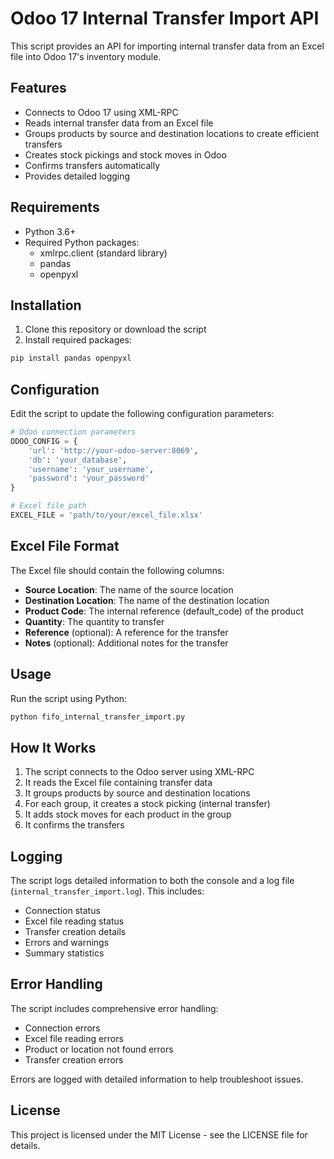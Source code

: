 # Odoo 17 Internal Transfer Import API

This script provides an API for importing internal transfer data from an Excel file into Odoo 17's inventory module.

## Features

- Connects to Odoo 17 using XML-RPC
- Reads internal transfer data from an Excel file
- Groups products by source and destination locations to create efficient transfers
- Creates stock pickings and stock moves in Odoo
- Confirms transfers automatically
- Provides detailed logging

## Requirements

- Python 3.6+
- Required Python packages:
  - xmlrpc.client (standard library)
  - pandas
  - openpyxl

## Installation

1. Clone this repository or download the script
2. Install required packages:

```bash
pip install pandas openpyxl
```

## Configuration

Edit the script to update the following configuration parameters:

```python
# Odoo connection parameters
ODOO_CONFIG = {
    'url': 'http://your-odoo-server:8069',
    'db': 'your_database',
    'username': 'your_username',
    'password': 'your_password'
}

# Excel file path
EXCEL_FILE = 'path/to/your/excel_file.xlsx'
```

## Excel File Format

The Excel file should contain the following columns:

- **Source Location**: The name of the source location
- **Destination Location**: The name of the destination location
- **Product Code**: The internal reference (default_code) of the product
- **Quantity**: The quantity to transfer
- **Reference** (optional): A reference for the transfer
- **Notes** (optional): Additional notes for the transfer

## Usage

Run the script using Python:

```bash
python fifo_internal_transfer_import.py
```

## How It Works

1. The script connects to the Odoo server using XML-RPC
2. It reads the Excel file containing transfer data
3. It groups products by source and destination locations
4. For each group, it creates a stock picking (internal transfer)
5. It adds stock moves for each product in the group
6. It confirms the transfers

## Logging

The script logs detailed information to both the console and a log file (`internal_transfer_import.log`). This includes:

- Connection status
- Excel file reading status
- Transfer creation details
- Errors and warnings
- Summary statistics

## Error Handling

The script includes comprehensive error handling:

- Connection errors
- Excel file reading errors
- Product or location not found errors
- Transfer creation errors

Errors are logged with detailed information to help troubleshoot issues.

## License

This project is licensed under the MIT License - see the LICENSE file for details.